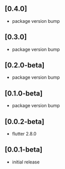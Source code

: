 ## [0.4.0]
* package version bump

## [0.3.0]
* package version bump

## [0.2.0-beta]
* package version bump

## [0.1.0-beta]
* package version bump

## [0.0.2-beta]
* flutter 2.8.0

## [0.0.1-beta]
* initial release